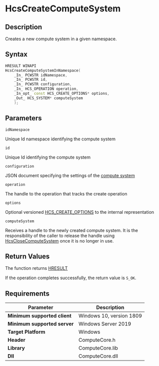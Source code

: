 # HcsCreateComputeSystem

## Description

Creates a new compute system in a given namespace.

## Syntax

```cpp
HRESULT WINAPI
HcsCreateComputeSystemInNamespace(
    _In_ PCWSTR idNamespace,
    _In_ PCWSTR id,
    _In_ PCWSTR configuration,
    _In_ HCS_OPERATION operation,
    _In_opt_ const HCS_CREATE_OPTIONS* options,
    _Out_ HCS_SYSTEM* computeSystem
    );
```

## Parameters

`idNamespace`

Unique Id namespace identifying the compute system

`id`

Unique Id identifying the compute system

`configuration`

JSON document specifying the settings of the [compute system](./../SchemaReference.md#ComputeSystem)

`operation`

The handle to the operation that tracks the create operation

`options`

Optional versioned [HCS_CREATE_OPTIONS](./HCS_CREATE_OPTIONS.md) to the internal representation

`computeSystem`

Receives a handle to the newly created compute system. It is the responsibility of the caller to release the handle using [HcsCloseComputeSystem](./HcsCloseComputeSystem.md) once it is no longer in use.

## Return Values

The function returns [HRESULT](https://docs.microsoft.com/en-us/windows/win32/seccrypto/common-hresult-values)

If the operation completes successfully, the return value is `S_OK`.

## Requirements

|Parameter     |Description|
|---|---|
| **Minimum supported client** | Windows 10, version 1809 |
| **Minimum supported server** | Windows Server 2019 |
| **Target Platform** | Windows |
| **Header** | ComputeCore.h |
| **Library** | ComputeCore.lib |
| **Dll** | ComputeCore.dll |
